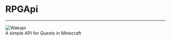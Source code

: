 # RPGApi

---
![Wakapi](https://wakapi.dev/api/badge/Katzen48/interval:any/project:RPGApi)  
A simple API for Quests in Minecraft